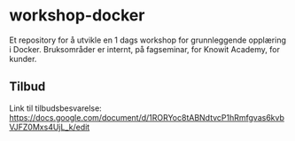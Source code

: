 # workshop-docker
Et repository for å utvikle en 1 dags workshop for grunnleggende opplæring i Docker. Bruksområder er internt, på fagseminar, for Knowit Academy, for kunder.

## Tilbud

Link til tilbudsbesvarelse: https://docs.google.com/document/d/1RORYoc8tABNdtvcP1hRmfgvas6kvbVJFZ0Mxs4UjL_k/edit
